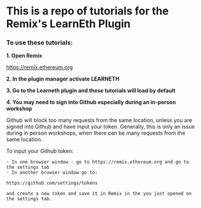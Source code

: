 # This is a repo of tutorials for the Remix's LearnEth Plugin


### To use these tutorials:


**1. Open Remix**

https://remix.ethereum.org

**2. In the plugin manager activate LEARNETH**

**3. Go to the Learneth plugin and these tutorials will load by default**

**4. You may need to sign into Github especially during an in-person workshop**

Github will block too many requests from the same location, unless you are signed into Github and have input your token.  Generally, this is only an issue during in person workshops, when there can be many requests from the same location. 

To input your Github token:

    - In one browser window - go to https://remix.ethereum.org and go to the settings tab
    - In another browser window go to: 
    
    https://github.com/settings/tokens 
    
    and create a new token and save it in Remix in the you just opened on the settings tab.
